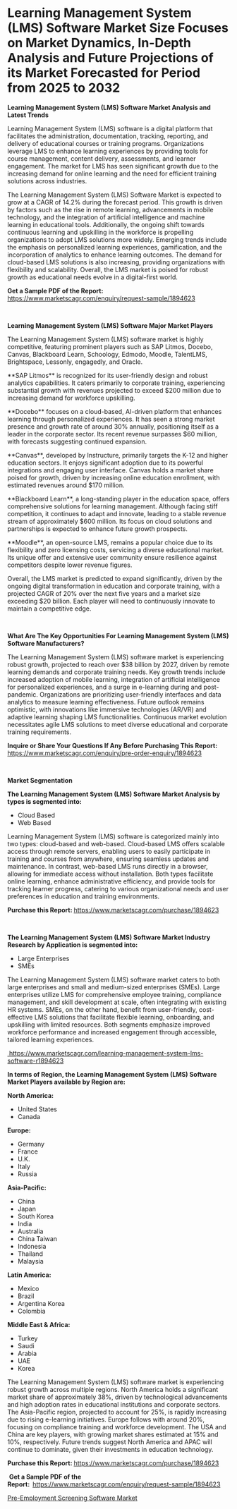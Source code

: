 <p><h1>Learning Management System (LMS) Software Market Size Focuses on Market Dynamics, In-Depth Analysis and Future Projections of its Market Forecasted for Period from 2025 to 2032</h1></p><p><strong>Learning Management System (LMS) Software Market Analysis and Latest Trends</strong></p>
<p><p>Learning Management System (LMS) software is a digital platform that facilitates the administration, documentation, tracking, reporting, and delivery of educational courses or training programs. Organizations leverage LMS to enhance learning experiences by providing tools for course management, content delivery, assessments, and learner engagement. The market for LMS has seen significant growth due to the increasing demand for online learning and the need for efficient training solutions across industries.</p><p>The Learning Management System (LMS) Software Market is expected to grow at a CAGR of 14.2% during the forecast period. This growth is driven by factors such as the rise in remote learning, advancements in mobile technology, and the integration of artificial intelligence and machine learning in educational tools. Additionally, the ongoing shift towards continuous learning and upskilling in the workforce is propelling organizations to adopt LMS solutions more widely. Emerging trends include the emphasis on personalized learning experiences, gamification, and the incorporation of analytics to enhance learning outcomes. The demand for cloud-based LMS solutions is also increasing, providing organizations with flexibility and scalability. Overall, the LMS market is poised for robust growth as educational needs evolve in a digital-first world.</p></p>
<p><strong>Get a Sample PDF of the Report:&nbsp;</strong> <a href="https://www.marketscagr.com/enquiry/request-sample/1894623?utm_campaign=1999&utm_medium=2&utm_source=Github&utm_content=ia&utm_term=13012025&utm_id=learning-management-system-lms-software">https://www.marketscagr.com/enquiry/request-sample/1894623</a></p>
<p>&nbsp;</p>
<p><strong>Learning Management System (LMS) Software Major Market Players</strong></p>
<p><p>The Learning Management System (LMS) software market is highly competitive, featuring prominent players such as SAP Litmos, Docebo, Canvas, Blackboard Learn, Schoology, Edmodo, Moodle, TalentLMS, Brightspace, Lessonly, engagedly, and Oracle. </p><p>**SAP Litmos** is recognized for its user-friendly design and robust analytics capabilities. It caters primarily to corporate training, experiencing substantial growth with revenues projected to exceed $200 million due to increasing demand for workforce upskilling.</p><p>**Docebo** focuses on a cloud-based, AI-driven platform that enhances learning through personalized experiences. It has seen a strong market presence and growth rate of around 30% annually, positioning itself as a leader in the corporate sector. Its recent revenue surpasses $60 million, with forecasts suggesting continued expansion.</p><p>**Canvas**, developed by Instructure, primarily targets the K-12 and higher education sectors. It enjoys significant adoption due to its powerful integrations and engaging user interface. Canvas holds a market share poised for growth, driven by increasing online education enrollment, with estimated revenues around $170 million.</p><p>**Blackboard Learn**, a long-standing player in the education space, offers comprehensive solutions for learning management. Although facing stiff competition, it continues to adapt and innovate, leading to a stable revenue stream of approximately $600 million. Its focus on cloud solutions and partnerships is expected to enhance future growth prospects.</p><p>**Moodle**, an open-source LMS, remains a popular choice due to its flexibility and zero licensing costs, servicing a diverse educational market. Its unique offer and extensive user community ensure resilience against competitors despite lower revenue figures.</p><p>Overall, the LMS market is predicted to expand significantly, driven by the ongoing digital transformation in education and corporate training, with a projected CAGR of 20% over the next five years and a market size exceeding $20 billion. Each player will need to continuously innovate to maintain a competitive edge.</p></p>
<p>&nbsp;</p>
<p><strong>What Are The Key Opportunities For Learning Management System (LMS) Software Manufacturers?</strong></p>
<p><p>The Learning Management System (LMS) software market is experiencing robust growth, projected to reach over $38 billion by 2027, driven by remote learning demands and corporate training needs. Key growth trends include increased adoption of mobile learning, integration of artificial intelligence for personalized experiences, and a surge in e-learning during and post-pandemic. Organizations are prioritizing user-friendly interfaces and data analytics to measure learning effectiveness. Future outlook remains optimistic, with innovations like immersive technologies (AR/VR) and adaptive learning shaping LMS functionalities. Continuous market evolution necessitates agile LMS solutions to meet diverse educational and corporate training requirements.</p></p>
<p><strong>Inquire or Share Your Questions If Any Before Purchasing This Report:</strong> <a href="https://www.marketscagr.com/enquiry/pre-order-enquiry/1894623?utm_campaign=1999&utm_medium=2&utm_source=Github&utm_content=ia&utm_term=13012025&utm_id=learning-management-system-lms-software">https://www.marketscagr.com/enquiry/pre-order-enquiry/1894623</a></p>
<p>&nbsp;</p>
<p><strong>Market Segmentation</strong></p>
<p><strong>The Learning Management System (LMS) Software Market Analysis by types is segmented into:</strong></p>
<p><ul><li>Cloud Based</li><li>Web Based</li></ul></p>
<p><p>Learning Management System (LMS) software is categorized mainly into two types: cloud-based and web-based. Cloud-based LMS offers scalable access through remote servers, enabling users to easily participate in training and courses from anywhere, ensuring seamless updates and maintenance. In contrast, web-based LMS runs directly in a browser, allowing for immediate access without installation. Both types facilitate online learning, enhance administrative efficiency, and provide tools for tracking learner progress, catering to various organizational needs and user preferences in education and training environments.</p></p>
<p><strong>Purchase this Report:&nbsp;</strong><a href="https://www.marketscagr.com/purchase/1894623?utm_campaign=1999&utm_medium=2&utm_source=Github&utm_content=ia&utm_term=13012025&utm_id=learning-management-system-lms-software">https://www.marketscagr.com/purchase/1894623</a></p>
<p>&nbsp;</p>
<p><strong>The Learning Management System (LMS) Software Market Industry Research by Application is segmented into:</strong></p>
<p><ul><li>Large Enterprises</li><li>SMEs</li></ul></p>
<p><p>The Learning Management System (LMS) software market caters to both large enterprises and small and medium-sized enterprises (SMEs). Large enterprises utilize LMS for comprehensive employee training, compliance management, and skill development at scale, often integrating with existing HR systems. SMEs, on the other hand, benefit from user-friendly, cost-effective LMS solutions that facilitate flexible learning, onboarding, and upskilling with limited resources. Both segments emphasize improved workforce performance and increased engagement through accessible, tailored learning experiences.</p></p>
<p><a href="https://www.marketscagr.com/learning-management-system-lms-software-r1894623?utm_campaign=1999&utm_medium=2&utm_source=Github&utm_content=ia&utm_term=13012025&utm_id=learning-management-system-lms-software">&nbsp;https://www.marketscagr.com/learning-management-system-lms-software-r1894623</a></p>
<p><strong>In terms of Region, the Learning Management System (LMS) Software Market Players available by Region are:</strong></p>
<p>
    <p> <strong> North America: </strong>
        <ul>
            <li>United States</li>
            <li>Canada</li>
        </ul>
        </p> 
    <p> <strong> Europe: </strong>
        <ul>
            <li>Germany</li>
            <li>France</li>
            <li>U.K.</li>
            <li>Italy</li>
            <li>Russia</li>
        </ul>
        </p> 
    <p> <strong> Asia-Pacific: </strong>
        <ul>
            <li>China</li>
            <li>Japan</li>
            <li>South Korea</li>
            <li>India</li>
            <li>Australia</li>
            <li>China Taiwan</li>
            <li>Indonesia</li>
            <li>Thailand</li>
            <li>Malaysia</li>
        </ul>
        </p> 
    <p> <strong> Latin America: </strong>
        <ul>
            <li>Mexico</li>
            <li>Brazil</li>
            <li>Argentina Korea</li>
            <li>Colombia</li>
        </ul>
        </p> 
    <p> <strong> Middle East & Africa: </strong>
        <ul>
            <li>Turkey</li>
            <li>Saudi</li>
            <li>Arabia</li>
            <li>UAE</li>
            <li>Korea</li>
        </ul>
    </p>
    </p>
<p><p>The Learning Management System (LMS) software market is experiencing robust growth across multiple regions. North America holds a significant market share of approximately 38%, driven by technological advancements and high adoption rates in educational institutions and corporate sectors. The Asia-Pacific region, projected to account for 25%, is rapidly increasing due to rising e-learning initiatives. Europe follows with around 20%, focusing on compliance training and workforce development. The USA and China are key players, with growing market shares estimated at 15% and 10%, respectively. Future trends suggest North America and APAC will continue to dominate, given their investments in education technology.</p></p>
<p><strong>Purchase this Report: </strong><a href="https://www.marketscagr.com/purchase/1894623?utm_campaign=1999&utm_medium=2&utm_source=Github&utm_content=ia&utm_term=13012025&utm_id=learning-management-system-lms-software">https://www.marketscagr.com/purchase/1894623</a></p>
<p>&nbsp;<strong>Get a Sample PDF of the Report:&nbsp;&nbsp;</strong><a href="https://www.marketscagr.com/enquiry/request-sample/1894623?utm_campaign=1999&utm_medium=2&utm_source=Github&utm_content=ia&utm_term=13012025&utm_id=learning-management-system-lms-software">https://www.marketscagr.com/enquiry/request-sample/1894623</a></p>
<p><strong></strong></p>
<p><p><a href="https://github.com/pizolina/Market-Research-Report-List-6/blob/main/pre-employment-screening-software-market.md?utm_campaign=1999&utm_medium=2&utm_source=Github&utm_content=ia&utm_term=13012025&utm_id=learning-management-system-lms-software">Pre-Employment Screening Software Market</a></p></p>